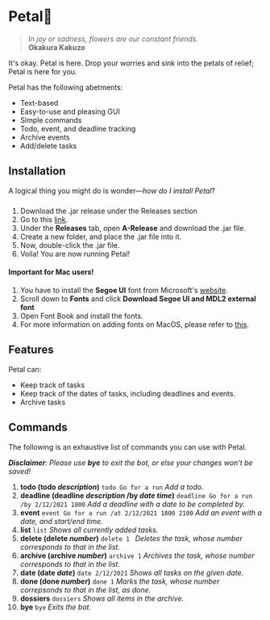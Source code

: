 
# Petal🌸
> _In joy or sadness, flowers are our constant friends._  
> **Okakura Kakuzo**

It's okay. Petal is here. Drop your worries and sink into the petals of relief; Petal is here for you.

Petal has the following abetments:

-   Text-based
- Easy-to-use and pleasing GUI
-   Simple commands
-   Todo, event, and deadline tracking
-  Archive events
- Add/delete tasks

## [](https://github.com/wowsiddanth/ip/blob/master/README.md#installation)Installation

A logical thing you might do is wonder—_how do I install Petal_?

### [](https://github.com/wowsiddanth/ip/blob/master/README.md#2-run-the-jar-file)

1. Download the .jar release under the Releases section
2.   Go to this  [link](https://github.com/wowsiddanth/ip).
3.  Under the  **Releases**  tab, open  **A-Release**  and download the .jar file.
4.  Create a new folder, and place the .jar file into it.
5.  Now, double-click the .jar file.
7. Voila! You are now running Petal!

####  Important for Mac users!
1. You have to install the **Segoe UI** font from Microsoft's [website](https://developer.microsoft.com/en-us/fluentui#/resources).
2. Scroll down to **Fonts** and click **Download Segoe UI and MDL2 external font**
3. Open Font Book and install the fonts.
4. For more information on adding fonts on  MacOS, please refer to [this](https://support.apple.com/en-sg/guide/font-book/fntbk1000/mac).

## [](https://github.com/wowsiddanth/ip/blob/master/README.md#features)Features

Petal can:

-   Keep track of tasks
-   Keep track of the dates of tasks, including deadlines and events.
-  Archive tasks

## Commands
The following is an exhaustive list of commands you can use with Petal.

*__Disclaimer__: Please use **bye** to exit the bot, or else your changes won't be saved!*
1. **todo (todo *description*)**
    ``
    todo Go for a run
    ``
    _Add a todo._
2. **deadline (deadline *description* /by *date* *time*)**
    ``
    deadline Go for a run /by 2/12/2021 1800
    ``
    _Add a deadline with a date to be completed by._
3. **event**
    ``
    event Go for a run /at 2/12/2021 1800 2100
    ``
    _Add an event with a date, and start/end time._
4.  **list** 
    ``
    list
    ``
    _Shows all currently added tasks._
5. **delete (delete *number*)**
    ``
    delete 1 
    ``
    _Deletes the task, whose number corresponds to that in the list._
6. **archive (archive *number*)**
    ``
    archive 1
    ``
    _Archives the task, whose number corresponds to that in the list._
8.  **date (date *date*)** 
``
    date 2/12/2021
    ``
    _Shows all tasks on the given date._
9.  **done (done *number*)** 
    ``
    done 1
    ``
    _Marks the task, whose number correpsonds to that in the list, as done._
10.  **dossiers** 
    ``
    dossiers
    ``
    _Shows all items in the archive._
11.  **bye** 
    ``
    bye
    ``
    _Exits the bot._
